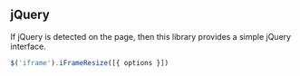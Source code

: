 ## jQuery

If jQuery is detected on the page, then this library provides a simple jQuery interface. 

```js
$('iframe').iFrameResize([{ options }])
```
